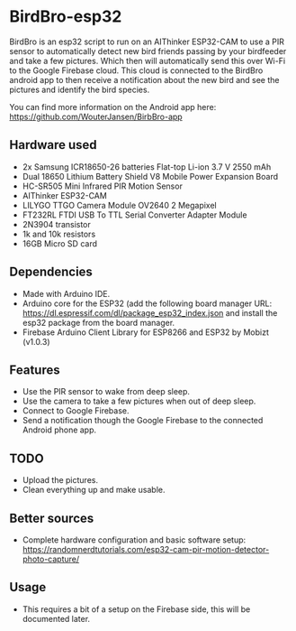 
# BirdBro-esp32

BirdBro is an esp32 script to run on an AIThinker ESP32-CAM to use a PIR sensor to automatically detect new bird friends passing by your birdfeeder and take a few pictures. Which then will automatically send this over Wi-Fi to the Google Firebase cloud. This cloud is connected to the BirdBro android app to then receive a notification about the new bird and see the pictures and identify the bird species. 

You can find more information on the Android app here: https://github.com/WouterJansen/BirbBro-app

## Hardware used
 - 2x Samsung ICR18650-26 batteries Flat-top Li-ion 3.7 V 2550 mAh
 - Dual 18650 Lithium Battery Shield V8 Mobile Power Expansion Board
 - HC-SR505 Mini Infrared PIR Motion Sensor
 - AIThinker ESP32-CAM
 - LILYGO TTGO Camera Module OV2640 2 Megapixel 
 - FT232RL FTDI USB To TTL Serial Converter Adapter Module
 - 2N3904 transistor
 - 1k and 10k resistors
 - 16GB Micro SD card

## Dependencies 
 - Made with Arduino IDE.
 - Arduino core for the ESP32 (add the following board manager URL: https://dl.espressif.com/dl/package_esp32_index.json and install the esp32 package from the board manager.
 - Firebase Arduino Client Library for ESP8266 and ESP32 by Mobizt (v1.0.3)

##  Features

  - Use the PIR sensor to wake from deep sleep.
  - Use the camera to take a few pictures when out of deep sleep.
  - Connect to Google Firebase.
  - Send a notification though the Google Firebase to the connected Android phone app.

##  TODO
  - Upload the pictures.
  - Clean everything up and make usable. 

## Better sources
  - Complete hardware configuration and basic software setup: https://randomnerdtutorials.com/esp32-cam-pir-motion-detector-photo-capture/
  
##  Usage
  - This requires a bit of a setup on the Firebase side, this will be documented later. 
